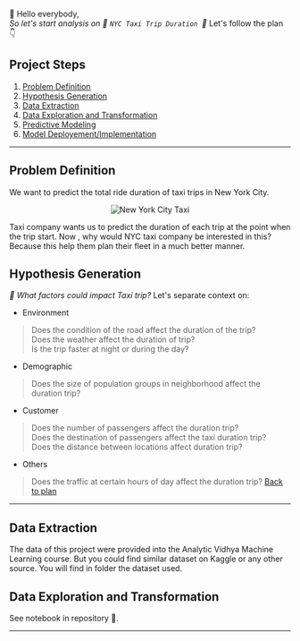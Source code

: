 👋 Hello everybody, </br>
*So let's start analysis on :taxi: `NYC Taxi Trip Duration `:taxi:*
Let's follow the plan :point_down:
## Project Steps
1. [Problem Definition](#problem-definition)
2. [Hypothesis Generation](#hypothesis-generation)
3. [Data Extraction](#data-extraction)
4. [Data Exploration and Transformation](#data-exploration-and-transformation)
5. [Predictive Modeling](#predictive-modeling)
6. [Model Deployement/Implementation](#model-deployement-implementation)
---

## Problem Definition
We want to predict the total ride duration of taxi trips in New York City.</br>
<p align = "center"> <img  src = "https://media.istockphoto.com/id/518657226/fr/photo/les-taxis-sur-7th-avenue-at-times-square-new-york-city.jpg?s=612x612&w=0&k=20&c=QFtPEFxdprKsybWaYPYmMbogJx3svfMnuOQ67NBtUSA=" alt = "New York City Taxi">
</p>

Taxi company wants us to predict the duration of each trip at the point when the trip start. Now , why would NYC taxi company be interested in this? Because this help them plan their fleet in a much better manner. 


## Hypothesis Generation
*:thinking: What factors could impact Taxi trip?*
Let's separate context on:
- Environment
> Does the condition of the road affect the duration of the trip?</br>Does the weather affect the duration of trip?</br>Is the trip faster at night or during the day?

- Demographic
> Does the size of population groups in neighborhood affect the duration trip?

- Customer
> Does the number of passengers affect the duration trip? </br>Does the destination of passengers affect the taxi duration trip?</br>Does the distance between locations affect duration trip?

- Others
> Does the traffic at certain hours of day affect the duration trip?
[Back to plan](#project-steps)
---
## Data Extraction
The data of this project were provided into the Analytic Vidhya Machine Learning course. But you could find similar dataset on Kaggle or any other source. You will find in folder the dataset used.

## Data Exploration and Transformation
See notebook in repository :notebook:. 

---

